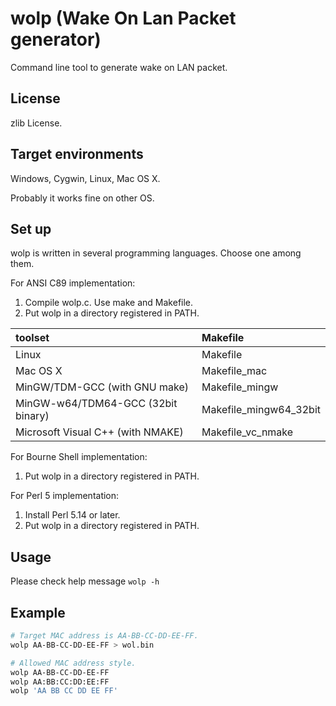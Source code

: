 wolp (Wake On Lan Packet generator)
===================================

Command line tool to generate wake on LAN packet.

License
-------

zlib License.

Target environments
-------------------

Windows, Cygwin, Linux, Mac OS X.

Probably it works fine on other OS.

Set up
------

wolp is written in several programming languages. Choose one among them.

For ANSI C89 implementation:

1. Compile wolp.c. Use make and Makefile.
2. Put wolp in a directory registered in PATH.

| toolset                            | Makefile                 |
|:-----------------------------------|:-------------------------|
| Linux                              | Makefile                 |
| Mac OS X                           | Makefile\_mac            |
| MinGW/TDM-GCC (with GNU make)      | Makefile\_mingw          |
| MinGW-w64/TDM64-GCC (32bit binary) | Makefile\_mingw64\_32bit |
| Microsoft Visual C++ (with NMAKE)  | Makefile\_vc\_nmake      |

For Bourne Shell implementation:

1. Put wolp in a directory registered in PATH.

For Perl 5 implementation:

1. Install Perl 5.14 or later.
2. Put wolp in a directory registered in PATH.

Usage
-----

Please check help message `wolp -h`

Example
-------

```sh
# Target MAC address is AA-BB-CC-DD-EE-FF.
wolp AA-BB-CC-DD-EE-FF > wol.bin

# Allowed MAC address style.
wolp AA-BB-CC-DD-EE-FF
wolp AA:BB:CC:DD:EE:FF
wolp 'AA BB CC DD EE FF'
```
